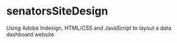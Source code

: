 # senatorsSiteDesign
Using Adobe Indesign, HTML/CSS and JavaScript to layout a data dashboard website
